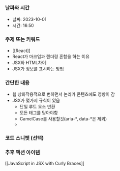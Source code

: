 ### 날짜와 시간

- 날짜: 2023-10-01
- 시간: 16:50

### 주제 또는 키워드
- [[React]]
-  React가 마크업과 렌더링 혼합을 하는 이유
- JSX와 HTML차이
- JSX가 정보를 표시하는 방법

### 간단한 내용

- 웹 상화작용적으로 변하면서 논리가 콘텐츠에도 영향이 감
- JSX가 몇가지 규칙이 있음
	- 단일 루트 요소 반환
	- 모든 태그를 닫아야함
	- CamelCase를 사용할것(aria-*, data-*은 제외)
	- 
### 코드 스니펫 (선택)


### 추후 액션 아이템
[[JavaScript in JSX with Curly Braces]] 